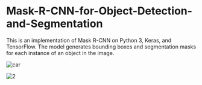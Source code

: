 # Mask-R-CNN-for-Object-Detection-and-Segmentation

This is an implementation of Mask R-CNN on Python 3, Keras, and TensorFlow. The model generates bounding boxes and segmentation masks for each instance of an object in the image. 

![car](https://user-images.githubusercontent.com/57867070/79506535-69cf3d00-8036-11ea-875f-d7f4728d0bc1.PNG)
        
![2](https://user-images.githubusercontent.com/57867070/79506357-1957df80-8036-11ea-9858-bf5a6a2a11c2.PNG)
